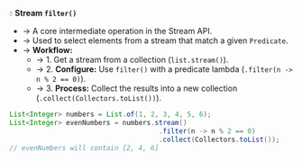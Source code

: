 💧 **Stream `filter()`**
- → A core intermediate operation in the Stream API.
- → Used to select elements from a stream that match a given `Predicate`.
- → **Workflow:**
    - → 1. Get a stream from a collection (`list.stream()`).
    - → 2. **Configure:** Use `filter()` with a predicate lambda (`.filter(n -> n % 2 == 0)`).
    - → 3. **Process:** Collect the results into a new collection (`.collect(Collectors.toList())`).
```java
List<Integer> numbers = List.of(1, 2, 3, 4, 5, 6);
List<Integer> evenNumbers = numbers.stream()
                                     .filter(n -> n % 2 == 0)
                                     .collect(Collectors.toList());
// evenNumbers will contain [2, 4, 6]
```
